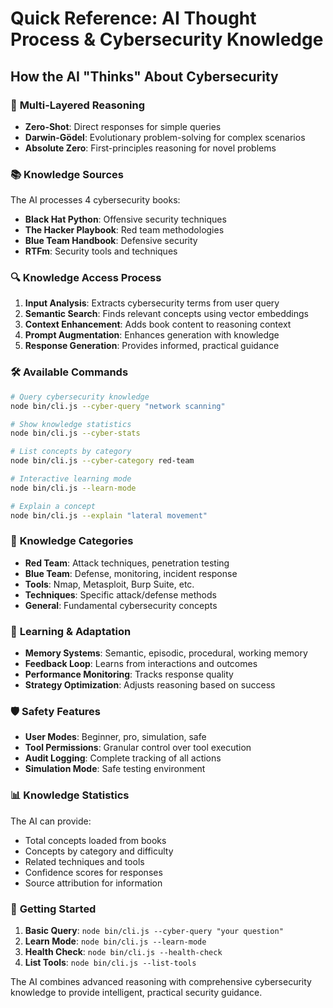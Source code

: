 # Quick Reference: AI Thought Process & Cybersecurity Knowledge

## How the AI "Thinks" About Cybersecurity

### 🧠 **Multi-Layered Reasoning**
- **Zero-Shot**: Direct responses for simple queries
- **Darwin-Gödel**: Evolutionary problem-solving for complex scenarios
- **Absolute Zero**: First-principles reasoning for novel problems

### 📚 **Knowledge Sources**
The AI processes 4 cybersecurity books:
- **Black Hat Python**: Offensive security techniques
- **The Hacker Playbook**: Red team methodologies
- **Blue Team Handbook**: Defensive security
- **RTFm**: Security tools and techniques

### 🔍 **Knowledge Access Process**

1. **Input Analysis**: Extracts cybersecurity terms from user query
2. **Semantic Search**: Finds relevant concepts using vector embeddings
3. **Context Enhancement**: Adds book content to reasoning context
4. **Prompt Augmentation**: Enhances generation with knowledge
5. **Response Generation**: Provides informed, practical guidance

### 🛠️ **Available Commands**

```bash
# Query cybersecurity knowledge
node bin/cli.js --cyber-query "network scanning"

# Show knowledge statistics
node bin/cli.js --cyber-stats

# List concepts by category
node bin/cli.js --cyber-category red-team

# Interactive learning mode
node bin/cli.js --learn-mode

# Explain a concept
node bin/cli.js --explain "lateral movement"
```

### 🎯 **Knowledge Categories**
- **Red Team**: Attack techniques, penetration testing
- **Blue Team**: Defense, monitoring, incident response
- **Tools**: Nmap, Metasploit, Burp Suite, etc.
- **Techniques**: Specific attack/defense methods
- **General**: Fundamental cybersecurity concepts

### 🔄 **Learning & Adaptation**
- **Memory Systems**: Semantic, episodic, procedural, working memory
- **Feedback Loop**: Learns from interactions and outcomes
- **Performance Monitoring**: Tracks response quality
- **Strategy Optimization**: Adjusts reasoning based on success

### 🛡️ **Safety Features**
- **User Modes**: Beginner, pro, simulation, safe
- **Tool Permissions**: Granular control over tool execution
- **Audit Logging**: Complete tracking of all actions
- **Simulation Mode**: Safe testing environment

### 📊 **Knowledge Statistics**
The AI can provide:
- Total concepts loaded from books
- Concepts by category and difficulty
- Related techniques and tools
- Confidence scores for responses
- Source attribution for information

### 🚀 **Getting Started**

1. **Basic Query**: `node bin/cli.js --cyber-query "your question"`
2. **Learn Mode**: `node bin/cli.js --learn-mode`
3. **Health Check**: `node bin/cli.js --health-check`
4. **List Tools**: `node bin/cli.js --list-tools`

The AI combines advanced reasoning with comprehensive cybersecurity knowledge to provide intelligent, practical security guidance.
